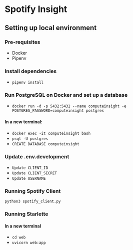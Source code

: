 # Spotify Insight

## Setting up local environment

### Pre-requisites
- Docker
- Pipenv

### Install dependencies
- `pipenv install`

### Run PostgreSQL on Docker and set up a database
- `docker run -d -p 5432:5432 --name computeinsight -e POSTGRES_PASSWORD=computeinsight postgres`

#### In a new terminal:
- `docker exec -it computeinsight bash`
- `psql -U postgres`
- `CREATE DATABASE computeinsight`

### Update .env.development
- `Update CLIENT_ID`
- `Update CLIENT_SECRET`
- `Update USERNAME`

### Running Spotify Client
`python3 spotify_client.py`

### Running Starlette
#### In a new terminal
- `cd web`
- `uvicorn web:app`